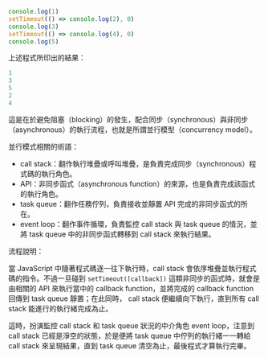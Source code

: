 ``` javascript
console.log(1)
setTimeout(() => console.log(2), 0)
console.log(3)
setTimeout(() => console.log(4), 0)
console.log(5)
```

上述程式所印出的結果： 

``` javascript
1
3
5
2
4
```

這是在於避免阻塞（blocking）的發生，配合同步（synchronous）與非同步（asynchronous）的執行流程，也就是所謂並行模型（concurrency model）。

並行模式相關的術語：

- call stack：翻作執行堆疊或呼叫堆疊，是負責完成同步（synchronous）程式碼的執行角色。
- API：非同步函式（asynchronous function）的來源，也是負責完成該函式的執行角色。
- task queue：翻作任務佇列，負責接收並靜置 API 完成的非同步函式的所在。
- event loop：翻作事件循環，負責監控 call stack 與 task queue 的情況，並將 task queue 中的非同步函式轉移到 call stack 來執行結果。

流程說明：

當 JavaScript 中隨著程式碼逐一往下執行時，call stack 會依序堆疊並執行程式碼的指令。不過一旦碰到 `setTimeout([callback])` 這類非同步的函式時，就會是由相關的 API 來執行當中的 callback function，並將完成的 callback function 回傳到 task queue 靜置；在此同時， call stack 便繼續向下執行，直到所有 call stack 能進行的執行緒完成為止。

這時，扮演監控 call stack 和 task queue 狀況的中介角色 event loop，注意到 call stack 已經是淨空的狀態，於是便將 task queue 中佇列的執行緒一一轉給 call stack 來呈現結果，直到 task queue 清空為止，最後程式才算執行完畢。